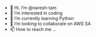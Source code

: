 - 👋 Hi, I’m @naresh-tam
- 👀 I’m interested in coding
- 🌱 I’m currently learning Python
- 💞️ I’m looking to collaborate on AWS SA
- 📫 How to reach me ...

<!---
naresh-tam/naresh-tam is a ✨ special ✨ repository because its `README.md` (this file) appears on your GitHub profile.
You can click the Preview link to take a look at your changes.
--->
